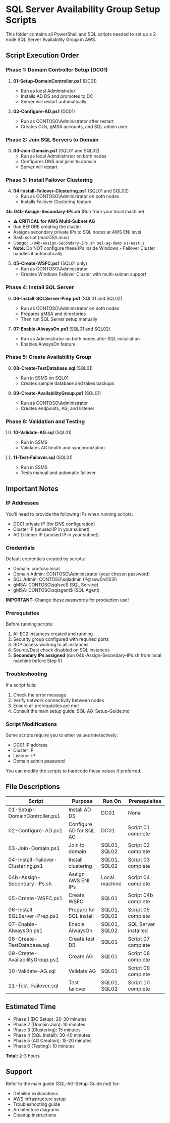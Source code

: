 # SQL Server Availability Group Setup Scripts

This folder contains all PowerShell and SQL scripts needed to set up a 2-node SQL Server Availability Group in AWS.

## Script Execution Order

### Phase 1: Domain Controller Setup (DC01)

1. **01-Setup-DomainController.ps1** (DC01)
   - Run as local Administrator
   - Installs AD DS and promotes to DC
   - Server will restart automatically

2. **02-Configure-AD.ps1** (DC01)
   - Run as CONTOSO\Administrator after restart
   - Creates OUs, gMSA accounts, and SQL admin user

### Phase 2: Join SQL Servers to Domain

3. **03-Join-Domain.ps1** (SQL01 and SQL02)
   - Run as local Administrator on both nodes
   - Configures DNS and joins to domain
   - Server will restart

### Phase 3: Install Failover Clustering

4. **04-Install-Failover-Clustering.ps1** (SQL01 and SQL02)
   - Run as CONTOSO\Administrator on both nodes
   - Installs Failover Clustering feature

**4b. 04b-Assign-Secondary-IPs.sh** (Run from your local machine)
   - **⚠️ CRITICAL for AWS Multi-Subnet AG**
   - Run BEFORE creating the cluster
   - Assigns secondary private IPs to SQL nodes at AWS ENI level
   - Bash script (macOS/Linux)
   - Usage: `./04b-Assign-Secondary-IPs.sh sql-ag-demo us-east-1`
   - **Note:** Do NOT configure these IPs inside Windows - Failover Cluster handles it automatically

5. **05-Create-WSFC.ps1** (SQL01 only)
   - Run as CONTOSO\Administrator
   - Creates Windows Failover Cluster with multi-subnet support

### Phase 4: Install SQL Server

6. **06-Install-SQLServer-Prep.ps1** (SQL01 and SQL02)
   - Run as CONTOSO\Administrator on both nodes
   - Prepares gMSA and directories
   - Then run SQL Server setup manually

7. **07-Enable-AlwaysOn.ps1** (SQL01 and SQL02)
   - Run as Administrator on both nodes after SQL installation
   - Enables AlwaysOn feature

### Phase 5: Create Availability Group

8. **08-Create-TestDatabase.sql** (SQL01)
   - Run in SSMS on SQL01
   - Creates sample database and takes backups

9. **09-Create-AvailabilityGroup.ps1** (SQL01)
   - Run as CONTOSO\Administrator
   - Creates endpoints, AG, and listener

### Phase 6: Validation and Testing

10. **10-Validate-AG.sql** (SQL01)
    - Run in SSMS
    - Validates AG health and synchronization

11. **11-Test-Failover.sql** (SQL01)
    - Run in SSMS
    - Tests manual and automatic failover

## Important Notes

### IP Addresses

You'll need to provide the following IPs when running scripts:
- DC01 private IP (for DNS configuration)
- Cluster IP (unused IP in your subnet)
- AG Listener IP (unused IP in your subnet)

### Credentials

Default credentials created by scripts:
- Domain: contoso.local
- Domain Admin: CONTOSO\Administrator (your chosen password)
- SQL Admin: CONTOSO\sqladmin (P@ssw0rd123!)
- gMSA: CONTOSO\sqlsvc$ (SQL Service)
- gMSA: CONTOSO\sqlagent$ (SQL Agent)

**IMPORTANT:** Change these passwords for production use!

### Prerequisites

Before running scripts:
1. All EC2 instances created and running
2. Security group configured with required ports
3. RDP access working to all instances
4. Source/Dest check disabled on SQL instances
5. **Secondary IPs assigned** (run 04b-Assign-Secondary-IPs.sh from local machine before Step 5)

### Troubleshooting

If a script fails:
1. Check the error message
2. Verify network connectivity between nodes
3. Ensure all prerequisites are met
4. Consult the main setup guide: SQL-AG-Setup-Guide.md

### Script Modifications

Some scripts require you to enter values interactively:
- DC01 IP address
- Cluster IP
- Listener IP
- Domain admin password

You can modify the scripts to hardcode these values if preferred.

## File Descriptions

| Script | Purpose | Run On | Prerequisites |
|--------|---------|--------|---------------|
| 01-Setup-DomainController.ps1 | Install AD DS | DC01 | None |
| 02-Configure-AD.ps1 | Configure AD for SQL AG | DC01 | Script 01 complete |
| 03-Join-Domain.ps1 | Join to domain | SQL01, SQL02 | Script 02 complete |
| 04-Install-Failover-Clustering.ps1 | Install clustering | SQL01, SQL02 | Script 03 complete |
| 04b-Assign-Secondary-IPs.sh | Assign AWS ENI IPs | Local machine | Script 04 complete |
| 05-Create-WSFC.ps1 | Create WSFC | SQL01 | Script 04b complete |
| 06-Install-SQLServer-Prep.ps1 | Prepare for SQL install | SQL01, SQL02 | Script 05 complete |
| 07-Enable-AlwaysOn.ps1 | Enable AlwaysOn | SQL01, SQL02 | SQL Server installed |
| 08-Create-TestDatabase.sql | Create test DB | SQL01 | Script 07 complete |
| 09-Create-AvailabilityGroup.ps1 | Create AG | SQL01 | Script 08 complete |
| 10-Validate-AG.sql | Validate AG | SQL01 | Script 09 complete |
| 11-Test-Failover.sql | Test failover | SQL01, SQL02 | Script 10 complete |

## Estimated Time

- Phase 1 (DC Setup): 20-30 minutes
- Phase 2 (Domain Join): 10 minutes
- Phase 3 (Clustering): 15 minutes
- Phase 4 (SQL Install): 30-40 minutes
- Phase 5 (AG Creation): 15-20 minutes
- Phase 6 (Testing): 10 minutes

**Total:** 2-3 hours

## Support

Refer to the main guide (SQL-AG-Setup-Guide.md) for:
- Detailed explanations
- AWS infrastructure setup
- Troubleshooting guide
- Architecture diagrams
- Cleanup instructions


